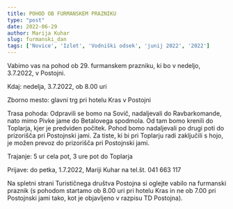 ```yaml
---
title: POHOD OB FURMANSKEM PRAZNIKU
type: "post"
date: 2022-06-29
author: Marija Kuhar
slug: furmanski_dan
tags: ['Novice', 'Izlet', 'Vodniški odsek', 'junij 2022', '2022']
---
```


Vabimo vas na pohod ob 29. furmanskem prazniku, ki bo v nedeljo, 
3.7.2022, v Postojni.

Kdaj: nedelja, 3.7.2022, ob 8.00 uri

Zborno mesto: glavni trg pri hotelu Kras v Postojni

Trasa pohoda: Odpravili se bomo na Sovič, nadaljevali do Ravbarkomande, 
nato mimo Pivke jame do Betalovega spodmola. Od tam bomo krenili do 
Toplarja, kjer je predviden počitek. Pohod bomo nadaljevali po drugi 
poti do prizorišča pri Postojnski jami. Za tiste, ki bi pri Toplarju 
radi zaključili s hojo, je možen prevoz do prizorišča pri Postojnski 
jami.

Trajanje: 5 ur cela pot, 3 ure pot do Toplarja

Prijave: do petka, 1.7.2022, Mariji Kuhar na tel.št. 041 663 117

Na spletni strani Turističnega društva Postojna si oglejte vabilo na 
furmanski praznik (s pohodom startamo ob 8.00 uri pri hotelu Kras in ne 
ob 7.00 pri Postojnski jami tako, kot je objavljeno v razpisu TD 
Postojna).
